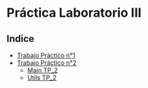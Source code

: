 # Práctica Laboratorio III

## Indice

- [Trabajo Práctico n°1](TP_1)
- [Trabajo Práctico n°2](TP_2)
   - [Main TP_2](TP_2/tup2024/src/ar/edu/utn/frbb/tup)
   - [Utils TP_2](TP_2/tup2024/src/ar/edu/utn/frbb/tup/utils)

